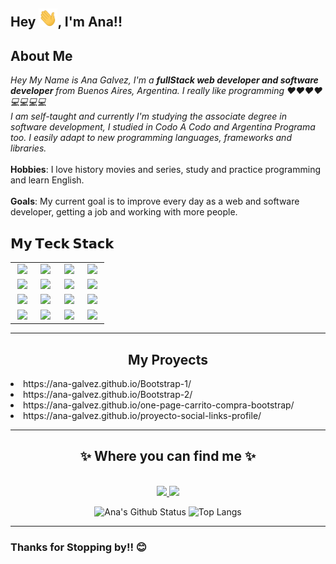 ## Hey <img src="https://raw.githubusercontent.com/parth-27/parth-27/master/Hi.gif" width="30px">, I'm Ana!!


## About Me

*Hey My Name is Ana Galvez, I'm a **fullStack web developer and software developer** from Buenos Aires, Argentina. I really like programming ❤❤❤❤💻💻💻💻<br>
I am self-taught and currently I'm studying the associate degree in software development, I studied in Codo A Codo and Argentina Programa too. I easily adapt to new programming languages, frameworks and libraries.*<br><br>
**Hobbies**: I love history movies and series, study and practice programming and learn English.<br><br>
**Goals**: My current goal is to improve every day as a web and software developer, getting a job and working with more people.
## 𝗠𝘆 𝗧𝗲𝗰𝗸 𝗦𝘁𝗮𝗰𝗸
<table align="center">
  <tbody>
    <tr valign="top">
      <td width="20%" align="center">
        <img height="48px" src="https://cdn.svgporn.com/logos/html-5.svg">
      </td>
      <td width="20%" align="center">
        <img height="48px" src="https://cdn.svgporn.com/logos/css-3.svg">
      </td>
      <td width="20%" align="center">
        <img height="48px" src="https://upload.wikimedia.org/wikipedia/commons/b/b2/Bootstrap_logo.svg">
      </td>
      <td width="20%" align="center">
        <img height="48px" src="https://cdn.svgporn.com/logos/javascript.svg">
      </td>
    </tr>
    <tr valign="top">
      <td width="20%" align="center">
        <img height="48px" src="https://cdn4.iconfinder.com/data/icons/logos-3/600/React.js_logo-512.png">
      </td>
      <td width="20%" align="center">
        <img height="48px" src="https://upload.wikimedia.org/wikipedia/commons/f/f1/Vitejs-logo.svg">
      </td>
      <td width="20%" align="center">
        <img height="48px" src="https://upload.wikimedia.org/wikipedia/commons/d/db/Npm-logo.svg">
      </td>
      <td width="20%" align="center">
        <img height="48px" src="https://upload.wikimedia.org/wikipedia/commons/2/2c/Visual_Studio_Icon_2022.svg">
      </td>
      </tr>
      <tr valign="top">
      <td width="20%" align="center">
        <img height="48px" src="https://cdn.svgporn.com/logos/git-icon.svg">
      </td>
      <td width="20%" align="center">
        <img height="48px" src="https://upload.wikimedia.org/wikipedia/commons/4/48/Markdown-mark.svg">
      </td>
      <td width="20%" align="center">
        <img height="48px" src="https://cdn.svgporn.com/logos/visual-studio-code.svg">
      </td>
      <td width="20%" align="center">
        <img height="48px" src="https://upload.wikimedia.org/wikipedia/commons/8/87/Sql_data_base_with_logo.png">
      </td>
      </tr>
    <tr valign="top">
        <td width="20%" align="center">
        <img height="48px" src="https://upload.wikimedia.org/wikipedia/commons/d/d9/Node.js_logo.svg">
      </td>
       <td width="20%" align="center">
        <img height="48px" src="https://upload.wikimedia.org/wikipedia/commons/2/2f/PhpMyAdmin_logo_2010_hidef.svg">
      </td>
       <td width="20%" align="center">
        <img height="48px" src="https://img.freepik.com/premium-vector/modern-flat-design-json-file-icon-web-simple-style_599062-468.jpg?w=740">
      </td>
      <td width="20%" align="center">
        <img height="48px" src="https://img.utdstc.com/icon/f6f/11c/f6f11c75fda63dd454fa5db9610a77cfd6752be4db11010f2e4252551a4abccd:100">
      </td>
    </tr>
  </tbody>
</table>
<hr>
<h2 align="center">
My Proyects
</h2>

  <li>https://ana-galvez.github.io/Bootstrap-1/</li>
  <li>https://ana-galvez.github.io/Bootstrap-2/</li>
  <li>https://ana-galvez.github.io/one-page-carrito-compra-bootstrap/</li>
  <li>https://ana-galvez.github.io/proyecto-social-links-profile/</li>

<hr>

<h2 align="center">
✨ Where you can find me ✨
</h2>
<p align="center">
  <br/>
  <a href="https://www.linkedin.com/in/ana-maria-galvez/" target="_blank">
    <img src="https://img.shields.io/badge/LinkedIn-%230077B5.svg?&style=flat-square&logo=linkedin&logoColor=white">
  </a>
  <a href="https://github.com/Ana-Galvez">
    <img src="https://img.shields.io/badge/Github-%230A0A0A.svg?&style=flat-square&logo=Github&logoColor=white">  
  </a>
</p>


<div align = "center">

![Ana's Github Status](https://github-readme-stats.vercel.app/api?username=Ana-Galvez&show_icons=true&title_color=3793c4&icon_color=ffbb00&text_color=ffffff&bg_color=000000)
![Top Langs](https://github-readme-stats.vercel.app/api/top-langs/?username=Ana-Galvez&layout=compact&theme=radical)
<hr>

</div>

<h3>Thanks for Stopping by!! 😊</h3>
